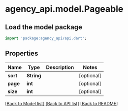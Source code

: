 # agency_api.model.Pageable

## Load the model package
```dart
import 'package:agency_api/api.dart';
```

## Properties
Name | Type | Description | Notes
------------ | ------------- | ------------- | -------------
**sort** | **String** |  | [optional] 
**page** | **int** |  | [optional] 
**size** | **int** |  | [optional] 

[[Back to Model list]](../README.md#documentation-for-models) [[Back to API list]](../README.md#documentation-for-api-endpoints) [[Back to README]](../README.md)


